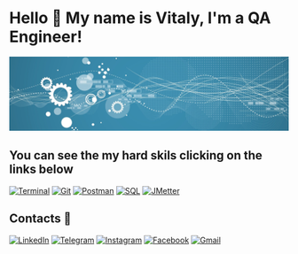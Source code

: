 # Hello 👋 My name is Vitaly, I'm a QA Engineer!

![Header](https://github.com/Vitaly-chek/Vitaly-chek/blob/main/images/1.jpg)


## You can see the my hard skils clicking  on the links below
[![Terminal](https://img.shields.io/badge/Terminal-23AAF2?style=for-the-badge&logo=linux&logoColor=000000)](https://github.com/Vitaly-chek/Terminal)
[![Git](https://img.shields.io/badge/Git-28A5F2?style=for-the-badge&logo=git)](https://github.com/Vitaly-chek/Git)
[![Postman](https://img.shields.io/badge/Postman-398CAE?style=for-the-badge&logo=postman)](https://github.com/Vitaly-chek/Postman)
[![SQL](https://img.shields.io/badge/SQL-42A1C7?style=for-the-badge&logo=postgresql)](https://github.com/Vitaly-chek/SQL)
[![JMetter](https://img.shields.io/badge/JMeter-3A9AAB?style=for-the-badge&logo=ApacheJMeter&logoColor=000000)](https://github.com/Vitaly-chek/JMeter)



## Contacts 📱

[![LinkedIn](https://img.shields.io/badge/LinkedIn-398CAE?style=for-the-badge&logo=LinkedIn)](https://www.linkedin.com/in/%D0%B2%D0%B8%D1%82%D0%B0%D0%BB%D0%B8%D0%B9-%D0%BA%D1%80%D0%B8%D0%B2%D0%BE%D1%80%D1%83%D1%87%D0%B5%D0%BA-66685b208/)
[![Telegram](https://img.shields.io/badge/Telegram-398CAE?style=for-the-badge&logo=Telegram)](https://t.me/krivoruchekvitaly)
[![Instagram](https://img.shields.io/badge/Instagram-398CAE?style=for-the-badge&logo=Instagram)](https://www.instagram.com/vitaly_chek/)
[![Facebook](https://img.shields.io/badge/Facebook-398CAE?style=for-the-badge&logo=Facebook)](https://m.facebook.com/krivoruchekvitaly)
[![Gmail](https://img.shields.io/badge/Gmail-398CAE?style=for-the-badge&logo=Gmail)](mailto:krivoruchek1@gmail.com)
